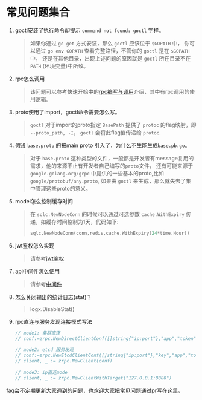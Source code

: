 # 常见问题集合

1. goctl安装了执行命令却提示 `command not found: goctl` 字样。
   > 如果你通过 `go get` 方式安装，那么 `goctl` 应该位于 `$GOPATH` 中，
   > 你可以通过 `go env GOPATH` 查看完整路径，不管你的 `goctl` 是在 `$GOPATH`中，
   > 还是在其他目录，出现上述问题的原因就是 `goctl` 所在目录不在 `PATH` (环境变量)中所致。

2. rpc怎么调用
   > 该问题可以参考快速开始中的[rpc编写与调用](rpc-call.md)介绍，其中有rpc调用的使用逻辑。

3. proto使用了import，goctl命令需要怎么写。
   > `goctl` 对于import的proto指定 `BasePath` 提供了 `protoc` 的flag映射，即 `--proto_path, -I`，
   > `goctl` 会将此flag值传递给 `protoc`.

4. 假设 `base.proto` 的被main proto 引入了，为什么不生能生成`base.pb.go`。
   > 对于 `base.proto` 这种类型的文件，一般都是开发者有message复用的需求，他的来源不止有开发者自己编写的`proto`文件，
   > 还有可能来源于 `google.golang.org/grpc` 中提供的一些基本的proto,比如 `google/protobuf/any.proto`, 如果由 `goctl`
   > 来生成，那么就失去了集中管理这些proto的意义。

5. model怎么控制缓存时间
   > 在 `sqlc.NewNodeConn` 的时候可以通过可选参数 `cache.WithExpiry` 传递，如缓存时间控制为1天，代码如下:
   > ```go
   > sqlc.NewNodeConn(conn,redis,cache.WithExpiry(24*time.Hour))  
   > ```
   
6. jwt鉴权怎么实现
   > 请参考[jwt鉴权](jwt.md)

7. api中间件怎么使用
   > 请参考[中间件](middleware.md)

8. 怎么关闭输出的统计日志(stat)？
   > logx.DisableStat()

9. rpc直连与服务发现连接模式写法
   ```go
   // mode1: 集群直连
   // conf:=zrpc.NewDirectClientConf([]string{"ip:port"},"app","token")
	
   // mode2: etcd 服务发现
   // conf:=zrpc.NewEtcdClientConf([]string{"ip:port"},"key","app","token")
   // client, _ := zrpc.NewClient(conf)
	
   // mode3: ip直连mode
   // client, _ := zrpc.NewClientWithTarget("127.0.0.1:8888")
   ```

faq会不定期更新大家遇到的问题，也欢迎大家把常见问题通过pr写在这里。
